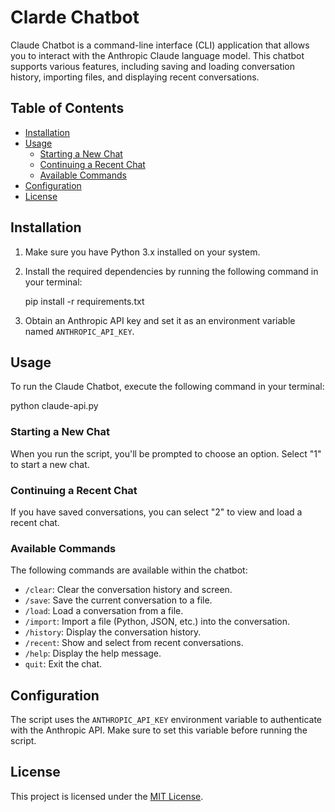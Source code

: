 # Clarde Chatbot

Claude Chatbot is a command-line interface (CLI) application that allows you to interact with the Anthropic Claude language model. This chatbot supports various features, including saving and loading conversation history, importing files, and displaying recent conversations.

## Table of Contents

- [Installation](#installation)
- [Usage](#usage)
  - [Starting a New Chat](#starting-a-new-chat)
  - [Continuing a Recent Chat](#continuing-a-recent-chat)
  - [Available Commands](#available-commands)
- [Configuration](#configuration)
- [License](#license)

## Installation

1. Make sure you have Python 3.x installed on your system.
2. Install the required dependencies by running the following command in your terminal:
   
   pip install -r requirements.txt
   
3. Obtain an Anthropic API key and set it as an environment variable named `ANTHROPIC_API_KEY`.

## Usage

To run the Claude Chatbot, execute the following command in your terminal:


python claude-api.py


### Starting a New Chat

When you run the script, you'll be prompted to choose an option. Select "1" to start a new chat.

### Continuing a Recent Chat

If you have saved conversations, you can select "2" to view and load a recent chat.

### Available Commands

The following commands are available within the chatbot:

- `/clear`: Clear the conversation history and screen.
- `/save`: Save the current conversation to a file.
- `/load`: Load a conversation from a file.
- `/import`: Import a file (Python, JSON, etc.) into the conversation.
- `/history`: Display the conversation history.
- `/recent`: Show and select from recent conversations.
- `/help`: Display the help message.
- `quit`: Exit the chat.

## Configuration

The script uses the `ANTHROPIC_API_KEY` environment variable to authenticate with the Anthropic API. Make sure to set this variable before running the script.

## License

This project is licensed under the [MIT License](LICENSE).
